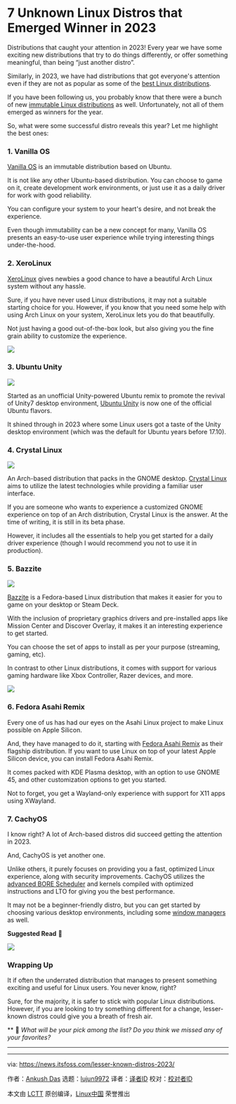 [#]: subject: "7 Unknown Linux Distros that Emerged Winner in 2023"
[#]: via: "https://news.itsfoss.com/lesser-known-distros-2023/"
[#]: author: "Ankush Das https://news.itsfoss.com/author/ankush/"
[#]: collector: "lujun9972/lctt-scripts-1700446145"
[#]: translator: " "
[#]: reviewer: " "
[#]: publisher: " "
[#]: url: " "

7 Unknown Linux Distros that Emerged Winner in 2023
======
Distributions that caught your attention in 2023!
Every year we have some exciting new distributions that try to do things differently, or offer something meaningful, than being “just another distro”.

Similarly, in 2023, we have had distributions that got everyone's attention even if they are not as popular as some of the [best Linux distributions][1].

If you have been following us, you probably know that there were a bunch of new [immutable Linux distributions][2] as well. Unfortunately, not all of them emerged as winners for the year.

So, what were some successful distro reveals this year? Let me highlight the best ones:

### 1\. Vanilla OS

[Vanilla OS][3] is an immutable distribution based on Ubuntu.

It is not like any other Ubuntu-based distribution. You can choose to game on it, create development work environments, or just use it as a daily driver for work with good reliability.

You can configure your system to your heart's desire, and not break the experience.

Even though immutability can be a new concept for many, Vanilla OS presents an easy-to-use user experience while trying interesting things under-the-hood.

### 2\. XeroLinux

[XeroLinux][4] gives newbies a good chance to have a beautiful Arch Linux system without any hassle.

Sure, if you have never used Linux distributions, it may not a suitable starting choice for you. However, if you know that you need some help with using Arch Linux on your system, XeroLinux lets you do that beautifully.

Not just having a good out-of-the-box look, but also giving you the fine grain ability to customize the experience.

![][5]

### 3\. Ubuntu Unity

![][6]

Started as an unofficial Unity-powered Ubuntu remix to promote the revival of Unity7 desktop environment, [Ubuntu Unity][7] is now one of the official Ubuntu flavors.

It shined through in 2023 where some Linux users got a taste of the Unity desktop environment (which was the default for Ubuntu years before 17.10).

### 4\. Crystal Linux

![][8]

An Arch-based distribution that packs in the GNOME desktop. [Crystal Linux][9] aims to utilize the latest technologies while providing a familiar user interface.

If you are someone who wants to experience a customized GNOME experience on top of an Arch distribution, Crystal Linux is the answer. At the time of writing, it is still in its beta phase.

However, it includes all the essentials to help you get started for a daily driver experience (though I would recommend you not to use it in production).

### 5\. Bazzite

![][10]

[Bazzite][11] is a Fedora-based Linux distribution that makes it easier for you to game on your desktop or Steam Deck.

With the inclusion of proprietary graphics drivers and pre-installed apps like Mission Center and Discover Overlay, it makes it an interesting experience to get started.

You can choose the set of apps to install as per your purpose (streaming, gaming, etc).

In contrast to other Linux distributions, it comes with support for various gaming hardware like Xbox Controller, Razer devices, and more.

![][12]

### 6\. Fedora Asahi Remix

Every one of us has had our eyes on the Asahi Linux project to make Linux possible on Apple Silicon.

And, they have managed to do it, starting with [Fedora Asahi Remix][13] as their flagship distribution. If you want to use Linux on top of your latest Apple Silicon device, you can install Fedora Asahi Remix.

It comes packed with KDE Plasma desktop, with an option to use GNOME 45, and other customization options to get you started.

Not to forget, you get a Wayland-only experience with support for X11 apps using XWayland.

### 7\. CachyOS

I know right? A lot of Arch-based distros did succeed getting the attention in 2023.

And, CachyOS is yet another one.

Unlike others, it purely focuses on providing you a fast, optimized Linux experience, along with security improvements. CachyOS utilizes the [advanced BORE Scheduler][14] and kernels compiled with optimized instructions and LTO for giving you the best performance.

It may not be a beginner-friendly distro, but you can get started by choosing various desktop environments, including some [window managers][15] as well.

**Suggested Read** 📖

![][12]

### Wrapping Up

It if often the underrated distribution that manages to present something exciting and useful for Linux users. You never know, right?

Sure, for the majority, it is safer to stick with popular Linux distributions. However, if you are looking to try something different for a change, lesser-known distros could give you a breath of fresh air.

** 💬 _What will be your pick among the list? Do you think we missed any of your favorites?_

* * *

--------------------------------------------------------------------------------

via: https://news.itsfoss.com/lesser-known-distros-2023/

作者：[Ankush Das][a]
选题：[lujun9972][b]
译者：[译者ID](https://github.com/译者ID)
校对：[校对者ID](https://github.com/校对者ID)

本文由 [LCTT](https://github.com/LCTT/TranslateProject) 原创编译，[Linux中国](https://linux.cn/) 荣誉推出

[a]: https://news.itsfoss.com/author/ankush/
[b]: https://github.com/lujun9972
[1]: https://itsfoss.com/best-linux-distributions/
[2]: https://itsfoss.com/immutable-linux-distros/
[3]: https://vanillaos.org/
[4]: https://xerolinux.xyz/
[5]: https://news.itsfoss.com/content/images/2023/04/Follow-us-on-Google-News.png
[6]: https://news.itsfoss.com/content/images/2023/12/ubuntu-unity-2023.jpg
[7]: https://ubuntuunity.org/
[8]: https://news.itsfoss.com/content/images/2023/12/crystal-onyx-dark.png
[9]: https://getcryst.al/site
[10]: https://news.itsfoss.com/content/images/2023/12/Bazzite-1.jpg
[11]: https://github.com/ublue-os/bazzite/
[12]: https://news.itsfoss.com/content/images/size/w256h256/2022/08/android-chrome-192x192.png
[13]: https://asahilinux.org/fedora/
[14]: https://wiki.archlinux.org/title/improving_performance
[15]: https://itsfoss.com/best-window-managers/
